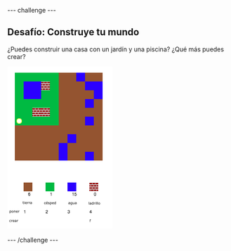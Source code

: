 \--- challenge \---

## Desafío: Construye tu mundo

¿Puedes construir una casa con un jardín y una piscina? ¿Qué más puedes crear?

![captura de pantalla](images/craft-build-example.png)

\--- /challenge \---